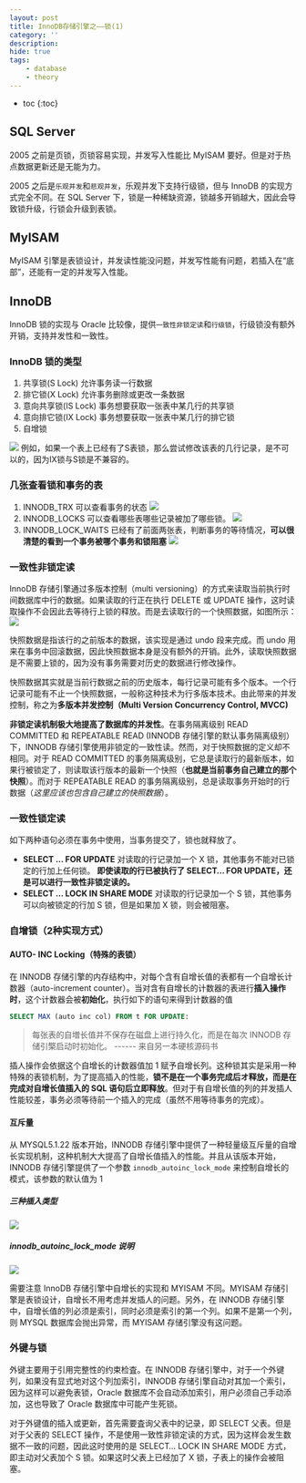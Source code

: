 ```yaml
---
layout: post
title: InnoDB存储引擎之——锁(1)
category: ''
description:
hide: true
tags:
    - database
    - theory
---
```


* toc
{:toc}

## SQL Server
2005 之前是页锁，页锁容易实现，并发写入性能比 MyISAM 要好。但是对于热点数据更新还是无能为力。

2005 之后是`乐观并发`和`悲观并发`，乐观并发下支持行级锁，但与 InnoDB 的实现方式完全不同。在 SQL Server 下，锁是一种稀缺资源，锁越多开销越大，因此会导致锁升级，行锁会升级到表锁。

## MyISAM
MyISAM 引擎是表锁设计，并发读性能没问题，并发写性能有问题，若插入在“底部”，还能有一定的并发写入性能。

## InnoDB
InnoDB 锁的实现与 Oracle 比较像，提供`一致性非锁定读`和`行级锁`，行级锁没有额外开销，支持并发性和一致性。

### InnoDB 锁的类型
1. 共享锁(S Lock)
    允许事务读一行数据
2. 排它锁(X Lock)
    允许事务删除或更改一条数据
3. 意向共享锁(IS Lock)
    事务想要获取一张表中某几行的共享锁
4. 意向排它锁(IX Lock)
    事务想要获取一张表中某几行的排它锁
5. 自增锁

![](/img/2019-07-20-074233.png)
例如，如果一个表上已经有了S表锁，那么尝试修改该表的几行记录，是不可以的，因为IX锁与S锁是不兼容的。

### 几张查看锁和事务的表
1. INNODB_TRX
    可以查看事务的状态
    ![](/img/2019-07-20-074836.png)
2. INNODB_LOCKS
    可以查看哪些表哪些记录被加了哪些锁。
    ![](/img/2019-07-20-074941.png)
3. INNODB_LOCK_WAITS
    已经有了前面两张表，判断事务的等待情况，**可以很清楚的看到一个事务被哪个事务和锁阻塞**
    ![](/img/2019-07-20-075100.png)

### 一致性非锁定读
InnoDB 存储引擎通过多版本控制（multi versioning）的方式来读取当前执行时间数据库中行的数据。如果读取的行正在执行 DELETE 或 UPDATE 操作，这时读取操作不会因此去等待行上锁的释放。而是去读取行的一个快照数据，如图所示：
![](/img/2019-07-20-075600.png)

快照数据是指该行的之前版本的数据，该实现是通过 undo 段来完成。而 undo 用来在事务中回滚数据，因此快照数据本身是没有额外的开销。此外，读取快照数据是不需要上锁的，因为没有事务需要对历史的数据进行修改操作。

快照数据其实就是当前行数据之前的历史版本，每行记录可能有多个版本。一个行记录可能有不止一个快照数据，一般称这种技术为行多版本技术。由此带来的并发控制，称之为**多版本并发控制（Multi Version Concurrency Control, MVCC)**

**非锁定读机制极大地提高了数据库的并发性**。在事务隔离级别 READ COMMITTED 和 REPEATABLE READ (INNODB 存储引擎的默认事务隔离级别）下，INNODB 存储引擎使用非锁定的一致性读。然而，对于快照数据的定义却不相同。对于 READ COMMITTED 的事务隔离级别，它总是读取行的最新版本，如果行被锁定了，则读取该行版本的最新一个快照（**也就是当前事务自己建立的那个快照**）。而对于 REPEATABLE READ 的事务隔离级别，总是读取事务开始时的行数据（*这里应该也包含自己建立的快照数据*）。

### 一致性锁定读

如下两种语句必须在事务中使用，当事务提交了，锁也就释放了。

* **SELECT ... FOR UPDATE**
对读取的行记录加一个 X 锁，其他事务不能对已锁定的行加上任何锁。
**即使读取的行已被执行了 SELECT… FOR UPDATE，还是可以进行一致性非锁定读的。**
* **SELECT ... LOCK IN SHARE MODE**
    对读取的行记录加一个 S 锁，其他事务可以向被锁定的行加 S 锁，但是如果加 X 锁，则会被阻塞。

### 自增锁（2种实现方式）

#### AUTO- INC Locking（特殊的表锁）
在 INNODB 存储引擎的内存结构中，对每个含有自增长值的表都有一个自增长计数器（auto-increment counter）。当对含有自增长的计数器的表进行**插入操作时**，这个计数器会被**初始化**，执行如下的语句来得到计数器的值

```sql
SELECT MAX (auto inc col) FROM t FOR UPDATE:
```
> 每张表的自増长值并不保存在磁盘上进行持久化，而是在每次 INNODB 存储引檠启动时初始化。
> ------ 来自另一本硬核源码书

插人操作会依据这个自增长的计数器值加 1 赋予自增长列。这种锁其实是采用一种特殊的表锁机制，为了提高插入的性能，**锁不是在一个事务完成后オ释放，而是在完成对自增长值插入的 SQL 语句后立即释放**。但对于有自增长值的列的并发插人性能较差，事务必须等待前一个插入的完成（虽然不用等待事务的完成）。

#### 互斥量

从 MYSQL5.1.22 版本开始，INNODB 存储引擎中提供了一种轻量级互斥量的自增长实现机制，这种机制大大提高了自增长值插入的性能。并且从该版本开始，INNODB 存储引擎提供了一个参数 `innodb_autoinc_lock_mode` 来控制自增长的模式，该参数的默认值为 1

##### 三种插入类型

![](/img/2019-07-20-084854.png)

##### innodb_autoinc_lock_mode 说明

![](/img/2019-07-20-085106.png)

需要注意 InnoDB 存储引擎中自增长的实现和 MYISAM 不同。MYISAM 存储引擎是表锁设计，自增长不用考虑并发插人的问题。另外，在 INNODB 存储引擎中，自增长值的列必须是索引，同时必须是索引的第一个列。如果不是第一个列，则 MYSQL 数据库会抛出异常，而 MYISAM 存储引擎没有这问题。

### 外键与锁

外键主要用于引用完整性的约束检査。在 INNODB 存储引擎中，对于一个外键列，如果没有显式地对这个列加索引，INNODB 存储引擎自动对其加一个索引，因为这样可以避免表锁，Oracle 数据库不会自动添加索引，用户必须自己手动添加，这也导致了 Oracle 数据库中可能产生死锁。

对于外键值的插入或更新，首先需要査询父表中的记录，即 SELECT 父表。但是对于父表的 SELECT 操作，不是使用一致性非锁定读的方式，因为这样会发生数据不一致的问题，因此这时使用的是 SELECT… LOCK IN SHARE MODE 方式，即主动对父表加个 S 锁。如果这时父表上已经加了 X 锁，子表上的操作会被阻塞。
